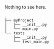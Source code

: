 Nothing to see here.

```
.
├── myProject
│   ├── __init__.py
│   └── main.py
└── tests
    ├── __init__.py
    └── test_main.py
```
